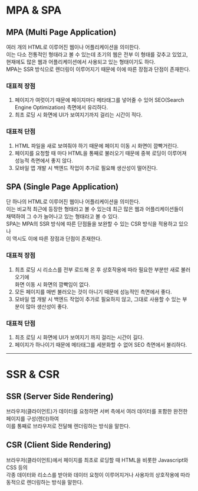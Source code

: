 # MPA & SPA

## MPA (Multi Page Application)
여러 개의 HTML로 이루어진 웹이나 어플리케이션을 의미한다.  
이는 다소 전통적인 형태라고 볼 수 있는데 초기의 웹은 전부 이 형태를 갖추고 있었고,  
현재에도 많은 웹과 어플리케이션에서 사용되고 있는 형태이기도 하다.  
MPA는 SSR 방식으로 렌더링이 이루어지기 때문에 이에 따른 장점과 단점이 존재한다.

### 대표적 장점
1. 페이지가 여럿이기 때문에 페이지마다 메타태그를 넣어줄 수 있어 SEO(Search Engine Optimization) 측면에서 유리하다.
2. 최초 로딩 시 화면에 UI가 보여지기까지 걸리는 시간이 적다.

### 대표적 단점
1. HTML 파일을 새로 보여줘야 하기 때문에 페이지 이동 시 화면이 깜빡거린다.
2. 페이지를 요청할 때 마다 HTML을 통째로 불러오기 때문에 중복 로딩이 이루어져 성능적 측면에서 좋지 않다.
3. 모바일 앱 개발 시 백엔드 작업이 추가로 필요해 생산성이 떨어진다.

## SPA (Single Page Application)
단 하나의 HTML로 이루어진 웹이나 어플리케이션을 의미한다.  
이는 비교적 최근에 등장한 형태라고 볼 수 있는데 최근 많은 웹과 어플리케이션들이  
채택하여 그 수가 늘어나고 있는 형태라고 볼 수 있다.  
SPA는 MPA의 SSR 방식에 따른 단점들을 보완할 수 있는 CSR 방식을 적용하고 있으나  
이 역시도 이에 따른 장점과 단점이 존재한다.

### 대표적 장점
1. 최초 로딩 시 리소스를 전부 로드해 온 후 상호작용에 따라 필요한 부분만 새로 불러오기에  
 화면 이동 시 화면의 깜빡임이 없다.
2. 모든 페이지를 매번 불러오는 것이 아니기 때문에 성능적인 측면에서 좋다. 
3. 모바일 앱 개발 시 백엔드 작업이 추가로 필요하지 않고, 그대로 사용할 수 있는 부분이 많아 생산성이 좋다.

### 대표적 단점
1. 최초 로딩 시 화면에 UI가 보여지기 까지 걸리는 시간이 길다.
2. 페이지가 하나이기 때문에 메타태그를 세분화할 수 없어 SEO 측면에서 불리하다.

- - -

# SSR & CSR

## SSR (Server Side Rendering)
브라우저(클라이언트)가 데이터를 요청하면 서버 측에서 여러 데이터를 포함한 완전한 페이지를 구성(렌더)하여  
이를 통째로 브라우저로 전달해 렌더링하는 방식을 말한다.

## CSR (Client Side Rendering)
브라우저(클라이언트)에서 페이지를 최초로 로딩할 때 HTML을 비롯한 Javascript와 CSS 등의  
각종 데이터와 리소스를 받아와 데이터 요청이 이루어지거나 사용자의 상호작용에 따라 동적으로 렌더링하는 방식을 말한다.
